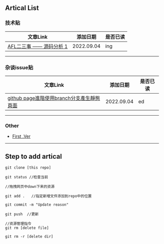 

## Artical List
### 技术贴

| 文章Link | 添加日期 | 是否已读 |
|------|------|------|
| [AFL二三事 —— 源码分析 1](https://cvjark.github.io/My-Save-Pages/技术贴/AFL%E4%BA%8C%E4%B8%89%E4%BA%8B%20--%20%E6%BA%90%E7%A0%81%E5%88%86%E6%9E%90%201.html)| 2022.09.04 | ing |



<hr>

### 杂谈issue贴

| 文章Link | 添加日期 | 是否已读 |
|------|------|------|
| [github page進階使用branch分支產生靜態頁面](https://cvjark.github.io/My-Save-Pages/杂谈issu贴/github%20page%E9%80%B2%E9%9A%8E%E4%BD%BF%E7%94%A8branch%E5%88%86%E6%94%AF%E7%94%A2%E7%94%9F%E9%9D%9C%E6%85%8B%E9%A0%81%E9%9D%A2.html) | 2022.09.04 | ed |




<hr>

### Other
- [First .Ver](https://cvjark.github.io/My-Save-Pages/Other/testChangeImg.html)

<hr>

## Step to add artical

```shell
git clone [this repo]

git status //检查当前

//拖拽网页中down下来的资源

git add .   //指定新增文件添加到repo中的位置

git commit -m "Update reason"

git push  //更新

//资源管理指令
git rm [delete file]

git rm -r [delete dir]

```
